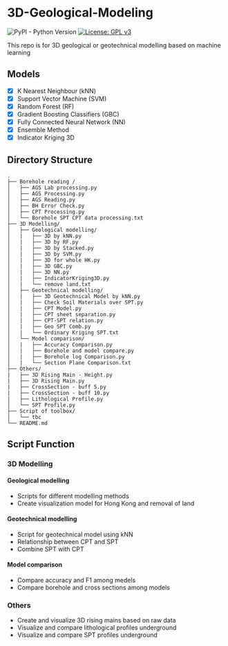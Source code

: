 # 3D-Geological-Modeling
![PyPI - Python Version](https://img.shields.io/pypi/pyversions/scikit-learn) [![License: GPL v3](https://img.shields.io/badge/License-GPLv3-blue.svg)](https://www.gnu.org/licenses/gpl-3.0)

This repo is for 3D geological or geotechnical modelling based on machine learning

## Models
- [x] K Nearest Neighbour (kNN)
- [x] Support Vector Machine (SVM)
- [x] Random Forest (RF)
- [x] Gradient Boosting Classifiers (GBC)
- [x] Fully Connected Neural Network (NN)
- [x] Ensemble Method
- [x] Indicator Kriging 3D

## Directory Structure
```ascii
.
├── Borehole reading /
│   ├── AGS Lab processing.py
│   ├── AGS Processing.py
│   ├── AGS Reading.py
│   ├── BH Error Check.py
│   ├── CPT Processing.py
│   └── Borehole SPT CPT data processing.txt
├── 3D Modelling/
│   ├── Geological modelling/
│   |   ├── 3D by kNN.py
│   |   ├── 3D by RF.py
│   |   ├── 3D by Stacked.py
│   |   ├── 3D by SVM.py
│   |   ├── 3D for whole HK.py
│   |   ├── 3D GBC.py
│   |   ├── 3D NN.py
│   |   ├── IndicatorKriging3D.py
│   |   └── remove land.txt
│   ├── Geotechnical modelling/
│   |   ├── 3D Geotechnical Model by kNN.py
│   |   ├── Check Soil Materials over SPT.py
│   |   ├── CPT Model.py
│   |   ├── CPT sheet separation.py
│   |   ├── CPT-SPT relation.py
│   |   ├── Geo SPT Comb.py
│   |   └── Ordinary Kriging SPT.txt
│   └── Model comparison/
│   |   ├── Accuracy Comparison.py
│   |   ├── Borehole and model compare.py
│   |   ├── Borehole log Comparison.py
│   |   └── Section Plane Comparison.txt
├── Others/
|   ├── 3D Rising Main - Height.py
|   ├── 3D Rising Main.py
|   ├── CrossSection - buff 5.py
|   ├── CrossSection - buff 10.py
|   ├── Lithological Profile.py
│   └── SPT Profile.py
├── Script of toolbox/
│   └── tbc
└── README.md
```
## Script Function
### 3D Modelling
#### Geological modelling
- Scripts for different modelling methods
- Create visualization model for Hong Kong and removal of land
#### Geotechnical modelling
- Script for geotechnical model using kNN
- Relationship between CPT and SPT
- Combine SPT with CPT
#### Model comparison
- Compare accuracy and F1 among medels
- Compare borehole and cross sections among models
### Others
- Create and visualize 3D rising mains based on raw data
- Visualize and compare lithological profiles underground
- Visualize and compare SPT profiles underground
